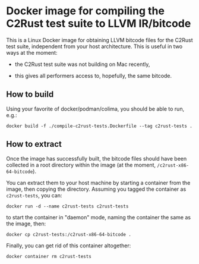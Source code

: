 Docker image for compiling the C2Rust test suite to LLVM IR/bitcode
===================================================================

This is a Linux Docker image for obtaining LLVM bitcode files for the C2Rust test suite, independent
from your host architecture.  This is useful in two ways at the moment:

- the C2Rust test suite was not building on Mac recently,

- this gives all performers access to, hopefully, the same bitcode.

How to build
------------

Using your favorite of docker/podman/colima, you should be able to run, e.g.:

```
docker build -f ./compile-c2rust-tests.Dockerfile --tag c2rust-tests .
```

How to extract
--------------

Once the image has successfully built, the bitcode files should have been collected in a root
directory within the image (at the moment, `/c2rust-x86-64-bitcode`).

You can extract them to your host machine by starting a container from the image, then copying the
directory.  Assuming you tagged the container as `c2rust-tests`, you can:

```
docker run -d --name c2rust-tests c2rust-tests
```

to start the container in "daemon" mode, naming the container the same as the image, then:

```
docker cp c2rust-tests:/c2rust-x86-64-bitcode .
```

Finally, you can get rid of this container altogether:

```
docker container rm c2rust-tests
```
